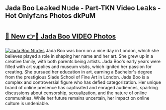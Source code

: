 ## Jada Boo Le𝚊ked N𝚞de - Part-TKN Video Le𝚊ks - Hot Onlyf𝚊ns Photos dkPuM

# <h2><a href="http://ab68597.deff.icu/?id=Jada+Boo">🔗 New 👉🔴 Jada Boo VIDEO Photos</a></h2>

[![Jada Boo N𝚞des](https://i.imgur.com/rIISA9y.gif)](http://ab68597.deff.icu/?id=Jada+Boo)
Jada Boo was born on a nice day in London, which she believes played a role in shaping her name and her art. She grew up in a creative family, with both parents being artists. Jada Boo's early years were filled with art supplies and museum visits, which ignited her passion for creating. She pursued her education in art, earning a Bachelor's degree from the prestigious Slade School of Fine Art in London. Jada Boo is a complex and controversial figure who has defied categorization. Her unique brand of online presence has captivated and enraged audiences, sparking discussions about censorship, sexualization, and the nature of online communities. While her future remains uncertain, her impact on online culture is undeniable.
